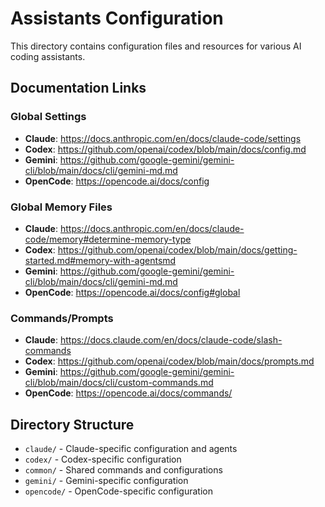 # Assistants Configuration

This directory contains configuration files and resources for various AI coding
assistants.

## Documentation Links

### Global Settings

- **Claude**: https://docs.anthropic.com/en/docs/claude-code/settings
- **Codex**: https://github.com/openai/codex/blob/main/docs/config.md
- **Gemini**:
  https://github.com/google-gemini/gemini-cli/blob/main/docs/cli/gemini-md.md
- **OpenCode**: https://opencode.ai/docs/config

### Global Memory Files

- **Claude**:
  https://docs.anthropic.com/en/docs/claude-code/memory#determine-memory-type
- **Codex**:
  https://github.com/openai/codex/blob/main/docs/getting-started.md#memory-with-agentsmd
- **Gemini**:
  https://github.com/google-gemini/gemini-cli/blob/main/docs/cli/gemini-md.md
- **OpenCode**: https://opencode.ai/docs/config#global

### Commands/Prompts

- **Claude**: https://docs.claude.com/en/docs/claude-code/slash-commands
- **Codex**: https://github.com/openai/codex/blob/main/docs/prompts.md
- **Gemini**:
  https://github.com/google-gemini/gemini-cli/blob/main/docs/cli/custom-commands.md
- **OpenCode**: https://opencode.ai/docs/commands/

## Directory Structure

- `claude/` - Claude-specific configuration and agents
- `codex/` - Codex-specific configuration
- `common/` - Shared commands and configurations
- `gemini/` - Gemini-specific configuration
- `opencode/` - OpenCode-specific configuration
